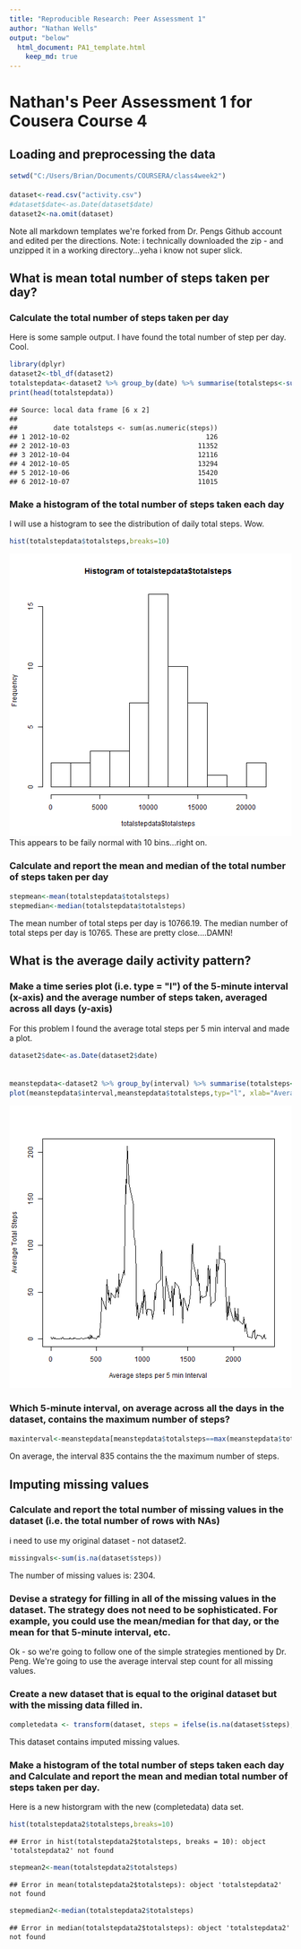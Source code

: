 ```yaml
---
title: "Reproducible Research: Peer Assessment 1"
author: "Nathan Wells"
output: "below"
  html_document: PA1_template.html
    keep_md: true
---
```

# Nathan's Peer Assessment 1 for Cousera Course 4



## Loading and preprocessing the data

```r
setwd("C:/Users/Brian/Documents/COURSERA/class4week2")

dataset<-read.csv("activity.csv")
#dataset$date<-as.Date(dataset$date)
dataset2<-na.omit(dataset)
```

Note all markdown templates we're forked from Dr. Pengs Github account and edited per the directions.
Note: i technically downloaded the zip - and unzipped it in a working directory...yeha i know not super slick.

## What is mean total number of steps taken per day?
### Calculate the total number of steps taken per day

Here is some sample output. I have found the total number of step per day. Cool.


```r
library(dplyr)
dataset2<-tbl_df(dataset2)
totalstepdata<-dataset2 %>% group_by(date) %>% summarise(totalsteps<-sum(as.numeric(steps)))
print(head(totalstepdata))
```

```
## Source: local data frame [6 x 2]
## 
##         date totalsteps <- sum(as.numeric(steps))
## 1 2012-10-02                                  126
## 2 2012-10-03                                11352
## 3 2012-10-04                                12116
## 4 2012-10-05                                13294
## 5 2012-10-06                                15420
## 6 2012-10-07                                11015
```

### Make a histogram of the total number of steps taken each day
I will use a histogram to see the distribution of daily total steps. Wow.


```r
hist(totalstepdata$totalsteps,breaks=10)
```

![plot of chunk unnamed-chunk-3](figure/unnamed-chunk-3-1.png) 
This appears to be faily normal with 10 bins...right on.

### Calculate and report the mean and median of the total number of steps taken per day

```r
stepmean<-mean(totalstepdata$totalsteps)
stepmedian<-median(totalstepdata$totalsteps)
```

The mean number of total steps per day is 10766.19.
The median number of total steps per day is 10765.
These are pretty close....DAMN!

## What is the average daily activity pattern?

### Make a time series plot (i.e. type = "l") of the 5-minute interval (x-axis) and the average number of steps taken, averaged across all days (y-axis)
For this problem I found the average total steps per 5 min interval and made a plot.


```r
dataset2$date<-as.Date(dataset2$date)


meanstepdata<-dataset2 %>% group_by(interval) %>% summarise(totalsteps<-mean(steps))
plot(meanstepdata$interval,meanstepdata$totalsteps,typ="l", xlab="Average steps per 5 min Interval",ylab="Average Total Steps")
```

![plot of chunk unnamed-chunk-5](figure/unnamed-chunk-5-1.png) 

### Which 5-minute interval, on average across all the days in the dataset, contains the maximum number of steps?

```r
maxinterval<-meanstepdata[meanstepdata$totalsteps==max(meanstepdata$totalsteps),"interval"]
```
On average, the interval 835 contains the the maximum number of steps.



## Imputing missing values
### Calculate and report the total number of missing values in the dataset (i.e. the total number of rows with NAs)
i need to use my original dataset - not dataset2.

```r
missingvals<-sum(is.na(dataset$steps))
```

The number of missing values is: 2304.





### Devise a strategy for filling in all of the missing values in the dataset. The strategy does not need to be sophisticated. For example, you could use the mean/median for that day, or the mean for that 5-minute interval, etc.

Ok - so we're going to follow one of the simple strategies mentioned by Dr. Peng.
We're going to use the average interval step count for all missing values.


### Create a new dataset that is equal to the original dataset but with the missing data filled in.

```r
completedata <- transform(dataset, steps = ifelse(is.na(dataset$steps), meanstepdata$totalsteps[match(dataset$interval, meanstepdata$interval)], dataset$steps))
```
This dataset contains imputed missing values.


### Make a histogram of the total number of steps taken each day and Calculate and report the mean and median total number of steps taken per day. 


Here is a new historgram with the new (completedata) data set.

```r
hist(totalstepdata2$totalsteps,breaks=10)
```

```
## Error in hist(totalstepdata2$totalsteps, breaks = 10): object 'totalstepdata2' not found
```

```r
stepmean2<-mean(totalstepdata2$totalsteps)
```

```
## Error in mean(totalstepdata2$totalsteps): object 'totalstepdata2' not found
```

```r
stepmedian2<-median(totalstepdata2$totalsteps)
```

```
## Error in median(totalstepdata2$totalsteps): object 'totalstepdata2' not found
```







